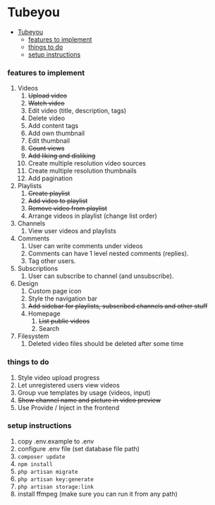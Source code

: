 
# Tubeyou

- [Tubeyou](#tubeyou)
    - [features to implement](#features-to-implement)
    - [things to do](#things-to-do)
    - [setup instructions](#setup-instructions)


### features to implement

1. Videos
   1. ~~Upload video~~
   2. ~~Watch video~~
   3. Edit video (title, description, tags)
   4. Delete video
   5. Add content tags
   6. Add own thumbnail
   7. Edit thumbnail
   8. ~~Count views~~
   9. ~~Add liking and disliking~~
   10. Create multiple resolution video sources
   11. Create multiple resolution thumbnails
   12. Add pagination
2. Playlists
   1. ~~Create playlist~~
   2. ~~Add video to playlist~~
   3. ~~Remove video from playlist~~
   4. Arrange videos in playlist (change list order)
3. Channels
   1. View user videos and playlists
4. Comments
   1. User can write comments under videos
   2. Comments can have 1 level nested comments (replies).
   3. Tag other users.
5. Subscriptions
   1. User can subscribe to channel (and unsubscribe).
6. Design
   1. Custom page icon
   2. Style the navigation bar
   3. ~~Add sidebar for playlists, subscribed channels and other stuff~~
   4. Homepage
      1. ~~List public videos~~
      2. Search
7. Filesystem
   1. Deleted video files should be deleted after some time

### things to do

1. Style video upload progress
2. Let unregistered users view videos
3. Group vue templates by usage (videos, input)
4. ~~Show channel name and picture in video preview~~
5. Use Provide / Inject in the frontend

### setup instructions

1. copy .env.example to .env
2. configure .env file (set database file path)
3. ``` composer update ```
4. ``` npm install ```
5. ``` php artisan migrate ```
6. ``` php artisan key:generate ```
7. ``` php artisan storage:link ```
8. install ffmpeg (make sure you can run it from any path)
